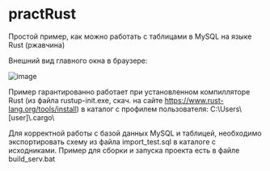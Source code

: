 # practRust

Простой пример, как можно работать с таблицами в MySQL на языке Rust (ржавчина)

Внешний вид главного окна в браузере:

![image](https://user-images.githubusercontent.com/10297748/235841056-07c656f1-6f0d-40b4-9218-988be36e1e66.png)

Пример гарантированно работает при установленном компилляторе Rust (из файла rustup-init.exe, скач. на сайте https://www.rust-lang.org/tools/install) в каталог с профилем пользователя: C:\\Users\\[user]\\.cargo\\

Для корректной работы с базой данных MySQL и таблицей, необходимо экспортировать схему из файла import_test.sql в каталоге с исходниками. Пример для сборки и запуска проекта есть в файле build_serv.bat
